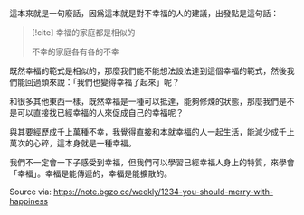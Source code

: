 
這本來就是一句廢話，因爲這本就是對不幸福的人的建議，出發點是這句話：

> [!cite]
> 幸福的家庭都是相似的
>
> 不幸的家庭各有各的不幸

既然幸福的範式是相似的，那麼我們能不能想法設法達到這個幸福的範式，然後我們能回過頭來說：「我們也變得幸福了起來」呢？

和很多其他東西一樣，既然幸福是一種可以抵達，能夠修煉的狀態，那麼我們是不是可以直接找已經幸福的人來促成自己的幸福呢？

與其要經歷成千上萬種不幸，我覺得直接和本就幸福的人一起生活，能減少成千上萬次的心碎，這本身就是一種幸福。

我們不一定會一下子感受到幸福，但我們可以學習已經幸福人身上的特質，來學會「幸福」。幸福是能傳遞的，幸福是能擴散的。

Source via: https://note.bgzo.cc/weekly/1234-you-should-merry-with-happiness